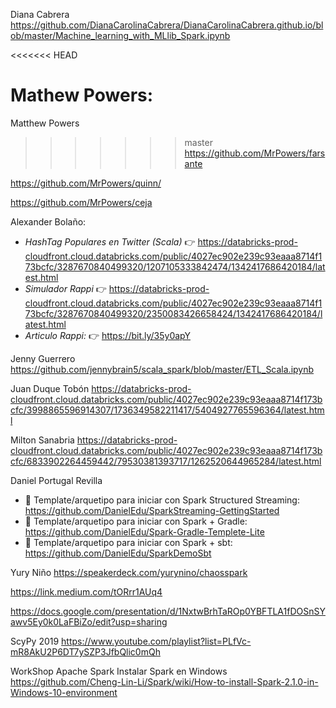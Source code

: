 
Diana Cabrera
https://github.com/DianaCarolinaCabrera/DianaCarolinaCabrera.github.io/blob/master/Machine_learning_with_MLlib_Spark.ipynb

<<<<<<< HEAD

Mathew Powers:
=======
Matthew Powers
>>>>>>> master
https://github.com/MrPowers/farsante

https://github.com/MrPowers/quinn/

https://github.com/MrPowers/ceja



Alexander Bolaño: 

* *HashTag Populares en Twitter (Scala)* 👉 https://databricks-prod-cloudfront.cloud.databricks.com/public/4027ec902e239c93eaaa8714f173bcfc/3287670840499320/1207105333842474/1342417686420184/latest.html
* *Simulador Rappi* 👉 https://databricks-prod-cloudfront.cloud.databricks.com/public/4027ec902e239c93eaaa8714f173bcfc/3287670840499320/2350083426658424/1342417686420184/latest.html
* *Articulo Rappi:* 👉 https://bit.ly/35y0apY


Jenny Guerrero
https://github.com/jennybrain5/scala_spark/blob/master/ETL_Scala.ipynb




Juan Duque Tobón
https://databricks-prod-cloudfront.cloud.databricks.com/public/4027ec902e239c93eaaa8714f173bcfc/3998865596914307/1736349582211417/5404927765596364/latest.html



Milton Sanabria
https://databricks-prod-cloudfront.cloud.databricks.com/public/4027ec902e239c93eaaa8714f173bcfc/6833902264459442/79530381393717/1262520644965284/latest.html



Daniel Portugal Revilla
* 🦖 Template/arquetipo para iniciar con Spark Structured Streaming: https://github.com/DanielEdu/SparkStreaming-GettingStarted
* 🐘 Template/arquetipo para iniciar con Spark + Gradle: https://github.com/DanielEdu/Spark-Gradle-Templete-Lite
* 🍿 Template/arquetipo para iniciar con Spark + sbt: https://github.com/DanielEdu/SparkDemoSbt


Yury Niño
https://speakerdeck.com/yurynino/chaosspark



https://link.medium.com/tORrr1AUq4 


https://docs.google.com/presentation/d/1NxtwBrhTaROp0YBFTLA1fDOSnSYawv5Ey0k0LaFBiZo/edit?usp=sharing


ScyPy 2019
https://www.youtube.com/playlist?list=PLfVc-mR8AkU2P6DT7ySZP3JfbQlic0mQh


WorkShop Apache Spark 
Instalar Spark en Windows
https://github.com/Cheng-Lin-Li/Spark/wiki/How-to-install-Spark-2.1.0-in-Windows-10-environment
